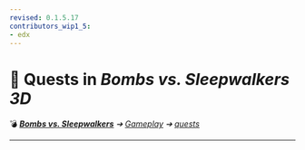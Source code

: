 ```yaml
---
revised: 0.1.5.17
contributors_wip1_5:
- edx
---
```


# 📁 Quests in *Bombs vs. Sleepwalkers 3D*

💣 ***[Bombs vs. Sleepwalkers][home]** ➔ [Gameplay][gameplay] ➔ [quests][quests]*

****

[home]: /README.md
[gameplay]: /gameplay/readme.md
[quests]: /gameplay/quests/readme.md
